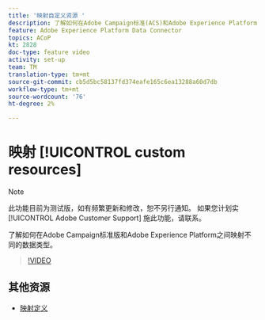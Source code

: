 ```yaml
---
title: '映射自定义资源 '
description: 了解如何在Adobe Campaign标准(ACS)和Adobe Experience Platform(AEP)之间映射不同的数据类型
feature: Adobe Experience Platform Data Connector
topics: ACoP
kt: 2828
doc-type: feature video
activity: set-up
team: TM
translation-type: tm+mt
source-git-commit: cb5d5bc58137fd374eafe165c6ea13288a60d7db
workflow-type: tm+mt
source-wordcount: '76'
ht-degree: 2%

---
```



# 映射 [!UICONTROL custom resources]

>[!NOTE]
>
>此功能目前为测试版，如有频繁更新和修改，恕不另行通知。
>如果您计划实 [!UICONTROL Adobe Customer Support] 施此功能，请联系。

了解如何在Adobe Campaign标准版和Adobe Experience Platform之间映射不同的数据类型。

>[!VIDEO](https://video.tv.adobe.com/v/27231?quality=12)

## 其他资源

* [映射定义](https://docs.adobe.com/content/help/en/campaign-standard/using/administrating/mapping-campaign-and-aep-data/aep-mapping-definition.html)

